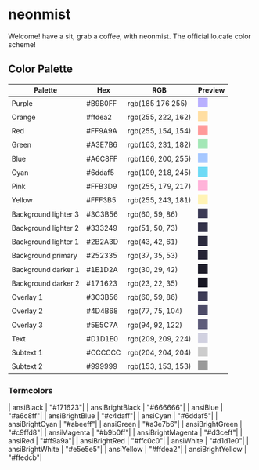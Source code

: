 # neonmist

Welcome! have a sit, grab a coffee, with neonmist. The official lo.cafe color scheme!

## Color Palette

| Palette              | Hex     | RGB               | Preview                         |
| ---------------------|---------|-------------------|---------------------------------|
| Purple               | #B9B0FF | rgb(185 176 255)  | ![](./assets/Purple.png)        |
| Orange               | #ffdea2 | rgb(255, 222, 162)| ![](./assets/Orange.png)        |
| Red                  | #FF9A9A | rgb(255, 154, 154)| ![](./assets/Red.png)           |
| Green                | #A3E7B6 | rgb(163, 231, 182)| ![](./assets/Green.png)         |
| Blue                 | #A6C8FF | rgb(166, 200, 255)| ![](./assets/Blue.png)          |
| Cyan                 | #6ddaf5 | rgb(109, 218, 245)| ![](./assets/Cyan.png)          |
| Pink                 | #FFB3D9 | rgb(255, 179, 217)| ![](./assets/Pink.png)          |
| Yellow               | #FFF3B5 | rgb(255, 243, 181)| ![](./assets/Yellow.png)        |
| Background lighter 3 | #3C3B56 | rgb(60, 59, 86)   | ![](./assets/Background_l_3.png)|
| Background lighter 2 | #333249 | rgb(51, 50, 73)   | ![](./assets/Background_l_2.png)|
| Background lighter 1 | #2B2A3D | rgb(43, 42, 61)   | ![](./assets/Background_l_1.png)|
| Background primary   | #252335 | rgb(37, 35, 53)   | ![](./assets/Background.png)    |
| Background darker 1  | #1E1D2A | rgb(30, 29, 42)   | ![](./assets/Background_d_1.png)|
| Background darker 2  | #171623 | rgb(23, 22, 35)   | ![](./assets/Background_d_2.png)|
| Overlay 1            | #3C3B56 | rgb(60, 59, 86)   | ![](./assets/Overlay_1.png)     |
| Overlay 2            | #4D4B68 | rgb(77, 75, 104)  | ![](./assets/Overlay_2.png)     |
| Overlay 3            | #5E5C7A | rgb(94, 92, 122)  | ![](./assets/Overlay_3.png)     |
| Text                 | #D1D1E0 | rgb(209, 209, 224)| ![](./assets/Text.png)          |
| Subtext 1            | #CCCCCC | rgb(204, 204, 204)| ![](./assets/Subtext_1.png)     |
| Subtext 2            | #999999 | rgb(153, 153, 153)| ![](./assets/Subtext_2.png)     |

### Termcolors

| ansiBlack         | "#171623"|
| ansiBrightBlack   | "#666666"|
| ansiBlue          | "#a6c8ff"|
| ansiBrightBlue    | "#c4daff"|
| ansiCyan          | "#6ddaf5"|
| ansiBrightCyan    | "#abeeff"|
| ansiGreen         | "#a3e7b6"|
| ansiBrightGreen   | "#c9ffd8"|
| ansiMagenta       | "#b9b0ff"|
| ansiBrightMagenta | "#d3ceff"|
| ansiRed           | "#ff9a9a"|
| ansiBrightRed     | "#ffc0c0"|
| ansiWhite         | "#d1d1e0"|
| ansiBrightWhite   | "#e5e5e5"|
| ansiYellow        | "#ffdea2"|
| ansiBrightYellow  | "#ffedcb"|
